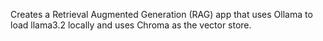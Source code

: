 Creates a Retrieval Augmented Generation (RAG) app that uses Ollama to load llama3.2 locally and uses Chroma as the vector store.
